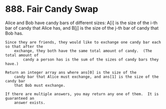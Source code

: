 # 888. Fair Candy Swap

Alice and Bob have candy bars of different sizes: A[i] is the size of the i-th
        bar of candy that Alice has, and B[j] is the size of the j-th bar
        of candy that Bob has.

    Since they are friends, they would like to exchange one candy bar each so that after the
        exchange, they both have the same total amount of candy.  (The total amount of
            candy a person has is the sum of the sizes of candy bars they have.)

    Return an integer array ans where ans[0] is the size of the
        candy bar that Alice must exchange, and ans[1] is the size of the candy bar
        that Bob must exchange.

    If there are multiple answers, you may return any one of them.  It is guaranteed an
        answer exists.